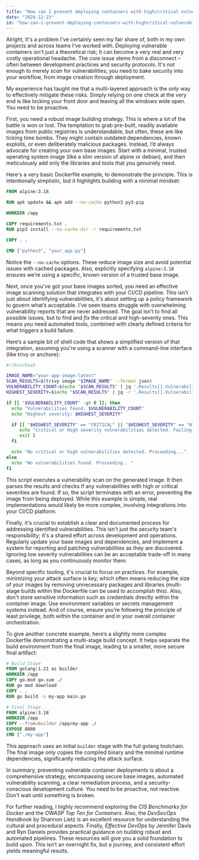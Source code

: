 ```yaml
---
title: "How can I prevent deploying containers with high/critical vulnerabilities?"
date: "2024-12-23"
id: "how-can-i-prevent-deploying-containers-with-highcritical-vulnerabilities"
---
```


Alright,  It's a problem I've certainly seen my fair share of, both in my own projects and across teams I've worked with. Deploying vulnerable containers isn't just a theoretical risk; it can become a very real and very costly operational headache. The core issue stems from a disconnect – often between development practices and security protocols. It's not enough to merely *scan* for vulnerabilities; you need to bake security into your workflow, from image creation through deployment.

My experience has taught me that a multi-layered approach is the only way to effectively mitigate these risks. Simply relying on one check at the very end is like locking your front door and leaving all the windows wide open. You need to be proactive.

First, you need a robust image building strategy. This is where a lot of the battle is won or lost. The temptation to grab pre-built, readily available images from public registries is understandable, but often, these are like ticking time bombs. They might contain outdated dependencies, known exploits, or even deliberately malicious packages. Instead, I’d always advocate for creating your own base images. Start with a minimal, trusted operating system image (like a slim version of alpine or debian), and then meticulously add only the libraries and tools that you genuinely need.

Here's a very basic Dockerfile example, to demonstrate the principle. This is intentionally simplistic, but it highlights building with a minimal mindset:

```dockerfile
FROM alpine:3.18

RUN apk update && apk add --no-cache python3 py3-pip

WORKDIR /app

COPY requirements.txt .
RUN pip3 install --no-cache-dir -r requirements.txt

COPY . .

CMD ["python3", "your_app.py"]
```

Notice the `--no-cache` options. These reduce image size and avoid potential issues with cached packages. Also, explicitly specifying `alpine:3.18` ensures we’re using a specific, known version of a trusted base image.

Next, once you've got your base images sorted, you need an effective image scanning solution that integrates with your CI/CD pipeline. This isn’t just about identifying vulnerabilities, it's about setting up a policy framework to govern what’s acceptable. I've seen teams struggle with overwhelming vulnerability reports that are never addressed. The goal isn’t to find all possible issues, but to find and *fix* the critical and high-severity ones. This means you need automated tools, combined with clearly defined criteria for what triggers a build failure.

Here’s a sample bit of shell code that shows a simplified version of that integration, assuming you're using a scanner with a command-line interface (like trivy or anchore):

```bash
#!/bin/bash

IMAGE_NAME="your-app-image:latest"
SCAN_RESULTS=$(trivy image "$IMAGE_NAME" --format json)
VULNERABILITY_COUNT=$(echo "$SCAN_RESULTS" | jq '.Results[].Vulnerabilities | length')
HIGHEST_SEVERITY=$(echo "$SCAN_RESULTS" | jq -r '.Results[].Vulnerabilities[].Severity' | sort -r | head -n 1)

if [[ "$VULNERABILITY_COUNT" -gt 0 ]]; then
  echo "Vulnerabilities found: $VULNERABILITY_COUNT"
  echo "Highest severity: $HIGHEST_SEVERITY"

  if [[ "$HIGHEST_SEVERITY" == "CRITICAL" || "$HIGHEST_SEVERITY" == "HIGH" ]]; then
     echo "Critical or High severity vulnerabilities detected. Failing build."
     exit 1
  fi

  echo "No critical or high vulnerabilities detected. Proceeding..."
else
  echo "No vulnerabilities found. Proceeding..."
fi

```

This script executes a vulnerability scan on the generated image. It then parses the results and checks if any vulnerabilities with high or critical severities are found. If so, the script terminates with an error, preventing the image from being deployed. While this example is simple, real implementations would likely be more complex, involving integrations into your CI/CD platform.

Finally, it's crucial to establish a clear and documented process for addressing identified vulnerabilities. This isn't just the security team's responsibility; it's a shared effort across development and operations. Regularly update your base images and dependencies, and implement a system for reporting and patching vulnerabilities as they are discovered. Ignoring low severity vulnerabilities can be an acceptable trade-off in many cases, as long as you continuously monitor them.

Beyond specific tooling, it's crucial to focus on practices. For example, minimizing your attack surface is key, which often means reducing the size of your images by removing unnecessary packages and libraries (multi-stage builds within the Dockerfile can be used to accomplish this). Also, don't store sensitive information such as credentials directly within the container image. Use environment variables or secrets management systems instead. And of course, ensure you’re following the principle of least privilege, both within the container and in your overall container orchestration.

To give another concrete example, here’s a slightly more complex Dockerfile demonstrating a multi-stage build concept. It helps separate the build environment from the final image, leading to a smaller, more secure final artifact:

```dockerfile
# Build Stage
FROM golang:1.21 as builder
WORKDIR /app
COPY go.mod go.sum ./
RUN go mod download
COPY . .
RUN go build -o my-app main.go

# Final Stage
FROM alpine:3.18
WORKDIR /app
COPY --from=builder /app/my-app ./
EXPOSE 8080
CMD ["./my-app"]

```

This approach uses an initial `builder` stage with the full golang toolchain. The final image only copies the compiled binary and the minimal runtime dependencies, significantly reducing the attack surface.

In summary, preventing vulnerable container deployments is about a comprehensive strategy, encompassing secure base images, automated vulnerability scanning, a clear remediation process, and a security-conscious development culture. You need to be proactive, not reactive. Don't wait until something is broken.

For further reading, I highly recommend exploring the *CIS Benchmarks for Docker* and the *OWASP Top Ten for Containers*. Also, the *DevSecOps Handbook* by Shannon Lietz is an excellent resource for understanding the cultural and procedural aspects. Finally, *Effective DevOps* by Jennifer Davis and Ryn Daniels provides practical guidance on building robust and automated pipelines. These resources will give you a solid foundation to build upon. This isn’t an overnight fix, but a journey, and consistent effort yields meaningful results.

